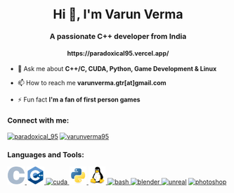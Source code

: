 <h1 align="center">Hi 👋, I'm Varun Verma</h1>
<h3 align="center">A passionate C++ developer from India</h3>
<h4 align="center">https://paradoxical95.vercel.app/</h4>

<!-- 🔭 I’m currently working on **Image Recognition model and LLM** -->

<!-- 🌱 I’m currently learning **PyTorch Framework** -->

- 💬 Ask me about **C++/C, CUDA, Python, Game Development & Linux**

- 📫 How to reach me **varunverma.gtr[at]gmail.com**

- ⚡ Fun fact **I'm a fan of first person games**

<h3 align="left">Connect with me:</h3>
<p align="left">
<a href="https://twitter.com/paradoxical_95" target="blank"><img align="center" src="https://raw.githubusercontent.com/rahuldkjain/github-profile-readme-generator/master/src/images/icons/Social/twitter.svg" alt="paradoxical_95" height="30" width="40" /></a>
<a href="https://linkedin.com/in/varunverma95" target="blank"><img align="center" src="https://raw.githubusercontent.com/rahuldkjain/github-profile-readme-generator/master/src/images/icons/Social/linked-in-alt.svg" alt="varunverma95" height="30" width="40" /></a>
</p>

<h3 align="left">Languages and Tools:</h3>
<p align="left"> 
<a href="https://www.cprogramming.com/" target="_blank" rel="noreferrer"> <img src="https://raw.githubusercontent.com/devicons/devicon/master/icons/c/c-original.svg" alt="c" width="40" height="40"/> </a>
<a href="https://www.w3schools.com/cpp/" target="_blank" rel="noreferrer"> <img src="https://raw.githubusercontent.com/devicons/devicon/master/icons/cplusplus/cplusplus-original.svg" alt="cplusplus" width="40" height="40"/> </a>
<a href="https://developer.nvidia.com/cuda-toolkit" target="_blank" rel="noreferrer"> <img src="https://smist08.wordpress.com/wp-content/uploads/2019/04/cuda.png" alt="cuda" width="40" height="40"/> </a>
<a href="https://www.python.org" target="_blank" rel="noreferrer"> <img src="https://raw.githubusercontent.com/devicons/devicon/master/icons/python/python-original.svg" alt="python" width="40" height="40"/> </a>
<!--a href="https://pytorch.org/" target="_blank" rel="noreferrer"> <img src="https://www.vectorlogo.zone/logos/pytorch/pytorch-icon.svg" alt="pytorch" width="40" height="40"/> </a-->
<!--a href="https://www.tensorflow.org" target="_blank" rel="noreferrer"> <img src="https://www.vectorlogo.zone/logos/tensorflow/tensorflow-icon.svg" alt="tensorflow" width="40" height="40"/> </a-->
<a href="https://www.linux.org/" target="_blank" rel="noreferrer"> <img src="https://raw.githubusercontent.com/devicons/devicon/master/icons/linux/linux-original.svg" alt="linux" width="40" height="40"/> </a>
<a href="https://www.gnu.org/software/bash/" target="_blank" rel="noreferrer"> <img src="https://www.svgrepo.com/show/353478/bash-icon.svg" alt="bash" width="40" height="40"/> </a>
<a href="https://www.blender.org/" target="_blank" rel="noreferrer"> <img src="https://download.blender.org/branding/community/blender_community_badge_white.svg" alt="blender" width="40" height="40"/> </a>
<a href="https://unrealengine.com/" target="_blank" rel="noreferrer"> <img src="https://cdn.icon-icons.com/icons2/615/PNG/256/Unreal_Engine_icon-icons.com_56587.png" alt="unreal" width="40" height="40"/></a>
<a href="https://www.photoshop.com/en" target="_blank" rel="noreferrer"> <img src="https://upload.wikimedia.org/wikipedia/commons/thumb/a/af/Adobe_Photoshop_CC_icon.svg/1051px-Adobe_Photoshop_CC_icon.svg.png" alt="photoshop" width="40" height="40"/> </a>
</p>


